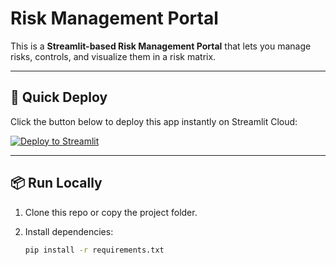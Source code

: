 # Risk Management Portal

This is a **Streamlit-based Risk Management Portal** that lets you manage risks, controls, and visualize them in a risk matrix.

---

## 🚀 Quick Deploy

Click the button below to deploy this app instantly on Streamlit Cloud:

[![Deploy to Streamlit](https://static.streamlit.io/badges/streamlit_badge_black_white.svg)](https://share.streamlit.io/)

---

## 📦 Run Locally

1. Clone this repo or copy the project folder.  
2. Install dependencies:

   ```bash
   pip install -r requirements.txt
